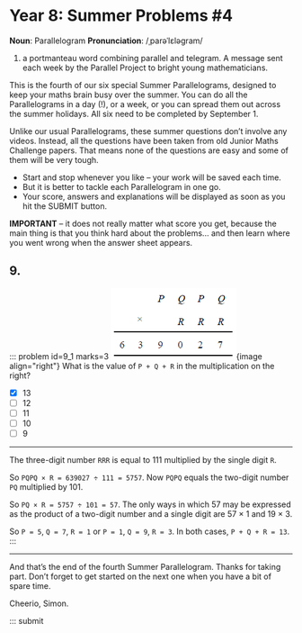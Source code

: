 # Year 8: Summer Problems #4

<div class="dictionary">

__Noun__: Parallelogram
__Pronunciation__: /ˌparəˈlɛləɡram/

1. a portmanteau word combining parallel and telegram. A message sent each
week by the Parallel Project to bright young mathematicians.

</div>

This is the fourth of our six special Summer Parallelograms, designed to keep your maths brain busy over the summer. You can do all the Parallelograms in a day (!), or a week, or you can spread them out across the summer holidays. All six need to be completed by September 1.

Unlike our usual Parallelograms, these summer questions don’t involve any videos. Instead, all the questions have been taken from old Junior Maths Challenge papers. That means none of the questions are easy and some of them will be very tough.

* Start and stop whenever you like – your work will be saved each time.
* But it is better to tackle each Parallelogram in one go.
* Your score, answers and explanations will be displayed as soon as you hit the SUBMIT button.

__IMPORTANT__ – it does not really matter what score you get, because the main thing is that you think hard about the problems... and then learn where you went wrong when the answer sheet appears.




## 9.

::: problem id=9_1 marks=3
![](/resources/2018summer-8-4/9-multiplication-queston.gif){image align="right"}
What is the value of `P + Q + R` in the multiplication on the right?

* [x] 13
* [ ] 12
* [ ] 11
* [ ] 10
* [ ] 9

---

The three-digit number `RRR` is equal to 111 multiplied by the single digit `R`.

So `PQPQ × R = 639027 ÷ 111 = 5757`. Now `PQPQ` equals the two-digit number `PQ` multiplied by 101.

So `PQ × R = 5757 ÷ 101 = 57`. The only ways in which 57 may be expressed as the product of a two-digit number and a single digit are 57 × 1 and 19 × 3.

So `P = 5`, `Q = 7`, `R = 1` or  `P = 1`, `Q = 9`, `R = 3`. In both cases, `P + Q + R = 13`.
:::


***

And that’s the end of the fourth Summer Parallelogram. Thanks for taking part. Don’t forget to get started on the next one when you have a bit of spare time.

Cheerio,
Simon.

::: submit
